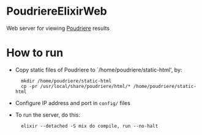 # PoudriereElixirWeb

Web server for viewing [Poudriere](https://github.com/freebsd/poudriere) results

# How to run

* Copy static files of Poudriere to `/home/poudriere/static-html', by:

        mkdir /home/poudriere/static-html
        cp -pr /usr/local/share/poudriere/html/* /home/poudriere/static-html

* Configure IP address and port in `config/` files

* To run the server, do this:

        elixir --detached -S mix do compile, run --no-halt
